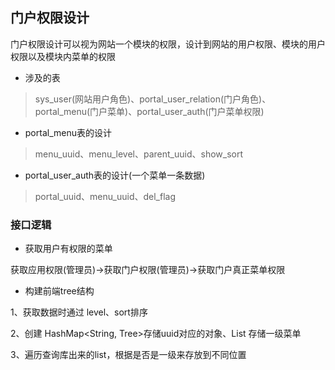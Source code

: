 ## 门户权限设计

门户权限设计可以视为网站一个模块的权限，设计到网站的用户权限、模块的用户权限以及模块内菜单的权限

- 涉及的表

> sys_user(网站用户角色)、portal_user_relation(门户角色)、portal_menu(门户菜单)、portal_user_auth(门户菜单权限)

- portal_menu表的设计

> menu_uuid、menu_level、parent_uuid、show_sort

- portal_user_auth表的设计(一个菜单一条数据)

> portal_uuid、menu_uuid、del_flag

### 接口逻辑

- 获取用户有权限的菜单

获取应用权限(管理员)->获取门户权限(管理员)->获取门户真正菜单权限

- 构建前端tree结构

1、获取数据时通过 level、sort排序

2、创建 HashMap<String, Tree>存储uuid对应的对象、List<Tree> 存储一级菜单

3、遍历查询库出来的list，根据是否是一级来存放到不同位置